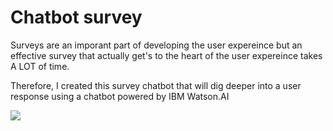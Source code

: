 # Chatbot survey

Surveys are an imporant part of developing the user expereince but an effective survey that actually get's to the heart of the user expereince takes A LOT of time.

Therefore, I created this survey chatbot that will dig deeper into a user response using a chatbot powered by IBM Watson.AI

![](chatbot_survey_demo.gif)
